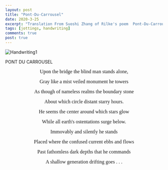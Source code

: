 ```yaml
---
layout: post
title: "Pont-Du-Carrousel"
date: 2020-3-25
excerpt: "Translation From Suoshi Zhang of Rilke's poem  Pont-Du-Carrousel"
tags: [jottings, handwriting]
comments: true
post: true
---
```


![Handwriting1](https://raw.githubusercontent.com/SUNRISINGGG/sunrisinggg.github.io/master/assets/img/Poems/handwriting1.jpg "Handwriting1")

PONT DU CARROUSEL

<font size="3" face="Comic Sans MS"><center>Upon the bridge the blind man stands alone,</center></font>

 <font size="3" face="Comic Sans MS"><center>Gray like a mist veiled monument he towers </center></font>

 <font size="3" face="Comic Sans MS"><center>As though of nameless realms the boundary stone </center></font>

<font size="3" face="Comic Sans MS"><center> About which circle distant starry hours. </center></font>


 <font size="3" face="Comic Sans MS"><center>He seems the center around which stars glow </center></font>

 <font size="3" face="Comic Sans MS"><center>While all earth's ostentations surge below. </center></font>


 <font size="3" face="Comic Sans MS"><center>Immovably and silently he stands </center></font>

 <font size="3" face="Comic Sans MS"><center>Placed where the confused current ebbs and flows </center></font>

 <font size="3" face="Comic Sans MS"><center>Past fathomless dark depths that he commands </center></font>

 <font size="3" face="Comic Sans MS"><center>A shallow generation drifting goes . . . </center></font>


